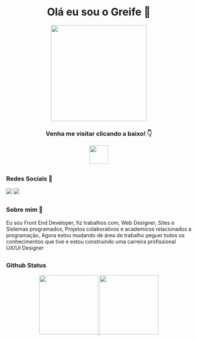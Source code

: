 
<div align="center">
  
# Olá eu sou o  Greife 💎

</div>

<div align="center">
  <img src="https://github.com/user-attachments/assets/9416d26b-c906-4dec-bab7-b235528fa3b7" width="260px" height="260px" />

  
</div>

</div>

<div align="center">

 ### Venha me visitar clicando a baixo! 👇


  <a href="https://greiphe.dognew.com.br" target="_blank"><img height="50px" src="https://img.shields.io/badge/Site para empresas-%230077B5?style=for-the-badge&logo=computer&logoColor=white" target="_blank"></a> 

</div>
  
##

<h3> Redes Sociais 👥 </h3>

  <a href = "mailto:contatogreifera.trabalho@gmail.com"><img src="https://img.shields.io/badge/-Gmail-%23333?style=for-the-badge&logo=gmail&logoColor=white" target="_blank"></a>
  <a href="https://www.linkedin.com/in/greiph-silva-1b548921a/" target="_blank"><img src="https://img.shields.io/badge/-LinkedIn-%230077B5?style=for-the-badge&logo=linkedin&logoColor=white" target="_blank"></a> 



##

 
 <h3> Sobre mim 🧐 </h3> 
 
Eu sou Front End Developer, fiz trabalhos com, Web Designer, Sites e Sistemas programados, Projetos colaborativos e academicos relacionados a programação, Agora estou mudando de área de trabalho peguei todos os conhecimentos que tive e estou construindo uma carreira profissional UX/UI Designer
  
<div>

##
  

<h3> Github Status </h3>

<div align="center">
  <a href="https://github.com/greiphe">
  <img height="160em" src="https://github-readme-stats.vercel.app/api?username=greiphe&show_icons=true&theme=radical&include_all_commits=true&count_private=true"/>
  <img height="160em" src="https://github-readme-stats.vercel.app/api/top-langs/?username=greiphe&layout=compact&langs_count=7&theme=radical"/> </a>
</div>
    
<br />



